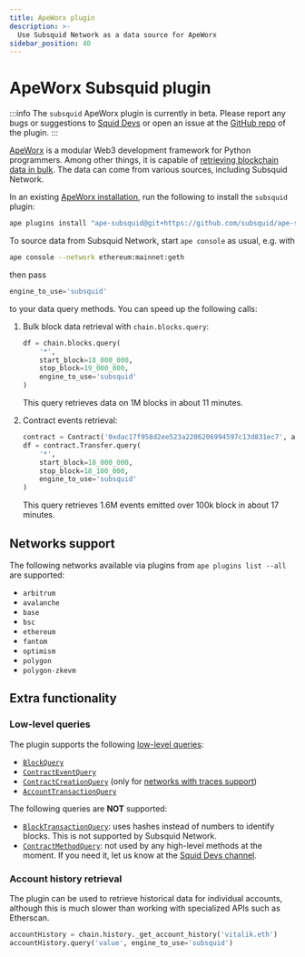 ```yaml
---
title: ApeWorx plugin
description: >-
  Use Subsquid Network as a data source for ApeWorx
sidebar_position: 40
---
```


# ApeWorx Subsquid plugin

:::info
The `subsquid` ApeWorx plugin is currently in beta. Please report any bugs or suggestions to [Squid Devs](https://t.me/HydraDevs) or open an issue at the [GitHub repo](https://github.com/subsquid/ape-subsquid/) of the plugin.
:::

[ApeWorx](https://apeworx.io) is a modular Web3 development framework for Python programmers. Among other things, it is capable of [retrieving blockchain data in bulk](https://docs.apeworx.io/ape/stable/userguides/data.html). The data can come from various sources, including Subsquid Network.

In an existing [ApeWorx installation](https://docs.apeworx.io/ape/stable/userguides/quickstart.html#installation), run the following to install the `subsquid` plugin:
```bash
ape plugins install "ape-subsquid@git+https://github.com/subsquid/ape-subsquid.git@main"
```
To source data from Subsquid Network, start `ape console` as usual, e.g. with
```bash
ape console --network ethereum:mainnet:geth
```
then pass
```python
engine_to_use='subsquid'
```
to your data query methods. You can speed up the following calls:

1. Bulk block data retrieval with `chain.blocks.query`:
   ```python
   df = chain.blocks.query(
       '*',
       start_block=18_000_000,
       stop_block=19_000_000,
       engine_to_use='subsquid'
   )
   ```
   This query retrieves data on 1M blocks in about 11 minutes.

2. Contract events retrieval:
   ```python
   contract = Contract('0xdac17f958d2ee523a2206206994597c13d831ec7', abi='usdt.json')
   df = contract.Transfer.query(
       '*',
       start_block=18_000_000,
       stop_block=18_100_000,
       engine_to_use='subsquid'
   )
   ```
   This query retrieves 1.6M events emitted over 100k block in about 17 minutes.

## Networks support

The following networks available via plugins from `ape plugins list --all` are supported:

* `arbitrum`
* `avalanche`
* `base`
* `bsc`
* `ethereum`
* `fantom`
* `optimism`
* `polygon`
* `polygon-zkevm`

## Extra functionality

### Low-level queries

The plugin supports the following [low-level queries](https://docs.apeworx.io/ape/stable/methoddocs/api.html#module-ape.api.query):

* [`BlockQuery`](https://docs.apeworx.io/ape/stable/methoddocs/api.html#ape.api.query.BlockQuery)
* [`ContractEventQuery`](https://docs.apeworx.io/ape/stable/methoddocs/api.html#ape.api.query.ContractEventQuery)
* [`ContractCreationQuery`](https://docs.apeworx.io/ape/stable/methoddocs/api.html#ape.api.query.ContractCreationQuery) (only for [networks with traces support](/subsquid-network/reference/evm-networks))
* [`AccountTransactionQuery`](https://docs.apeworx.io/ape/stable/methoddocs/api.html#ape.api.query.AccountTransactionQuery)

The following queries are **NOT** supported:

* [`BlockTransactionQuery`](https://docs.apeworx.io/ape/stable/methoddocs/api.html#ape.api.query.BlockTransactionQuery): uses hashes instead of numbers to identify blocks. This is not supported by Subsquid Network.
* [`ContractMethodQuery`](https://docs.apeworx.io/ape/stable/methoddocs/api.html#ape.api.query.ContractMethodQuery): not used by any high-level methods at the moment. If you need it, let us know at the [Squid Devs channel](https://t.me/HydraDevs).

### Account history retrieval

The plugin can be used to retrieve historical data for individual accounts, although this is much slower than working with specialized APIs such as Etherscan.

```python
accountHistory = chain.history._get_account_history('vitalik.eth')
accountHistory.query('value', engine_to_use='subsquid')
```
